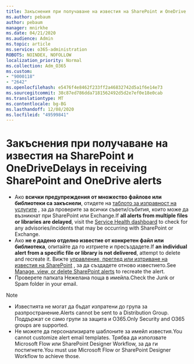 ```yaml
---
title: Закъснения при получаване на известия на SharePoint и OneDrive
ms.author: pebaum
author: pebaum
manager: mnirkhe
ms.date: 04/21/2020
ms.audience: Admin
ms.topic: article
ms.service: o365-administration
ROBOTS: NOINDEX, NOFOLLOW
localization_priority: Normal
ms.collection: Adm_O365
ms.custom:
- "9000118"
- "2642"
ms.openlocfilehash: e5476f4e8462f233ff2a46832742d5a1f6e14e73
ms.sourcegitcommit: 38c87ed786dda7181562492d5d2e7ef0e18e0cab
ms.translationtype: MT
ms.contentlocale: bg-BG
ms.lasthandoff: 12/08/2020
ms.locfileid: "49599841"
---
```

# <a name="delays-in-receiving-sharepoint-and-onedrive-alerts"></a><span data-ttu-id="936a1-102">Закъснения при получаване на известия на SharePoint и OneDrive</span><span class="sxs-lookup"><span data-stu-id="936a1-102">Delays in receiving SharePoint and OneDrive alerts</span></span>

- <span data-ttu-id="936a1-103">Ако **всички предупреждения от множество файлове или библиотеки са закъснели**, отидете на [таблото за изправност на услугите](https://portal.office.com/adminportal/home?ref=/servicehealth) , за да проверите за всички съвети/събития, които може да възникнат при SharePoint или Exchange.</span><span class="sxs-lookup"><span data-stu-id="936a1-103">If **all alerts from multiple files or libraries are delayed**, visit the [Service Health dashboard](https://portal.office.com/adminportal/home?ref=/servicehealth) to check for any advisories/incidents that may be occurring with SharePoint or Exchange.</span></span>
- <span data-ttu-id="936a1-104">Ако **не е дадено отделно известие от конкретен файл или библиотека**, опитайте да го изтриете и пресъздадете.</span><span class="sxs-lookup"><span data-stu-id="936a1-104">If **an individual alert from a specific file or library is not delivered**, attempt to delete and recreate it.</span></span> <span data-ttu-id="936a1-105">Вижте [управление, преглед или изтриване на известия на SharePoint](https://support.microsoft.com/office/99dfb19c-9a90-4a8c-aba1-aa8c8afb0de2) , за да създадете отново известието.</span><span class="sxs-lookup"><span data-stu-id="936a1-105">See [Manage, view, or delete SharePoint alerts](https://support.microsoft.com/office/99dfb19c-9a90-4a8c-aba1-aa8c8afb0de2) to recreate the alert.</span></span>
- <span data-ttu-id="936a1-106">Проверете папката Нежелана поща в имейла.</span><span class="sxs-lookup"><span data-stu-id="936a1-106">Check the Junk or Spam folder in your email.</span></span>

> [!NOTE]
> - <span data-ttu-id="936a1-107">Известията не могат да бъдат изпратени до група за разпространение.</span><span class="sxs-lookup"><span data-stu-id="936a1-107">Alerts cannot be sent to a Distribution Group.</span></span> <span data-ttu-id="936a1-108">Поддържат се само групи за защита и O365.</span><span class="sxs-lookup"><span data-stu-id="936a1-108">Only Security and O365 groups are supported.</span></span>
> - <span data-ttu-id="936a1-109">Не можете да персонализирате шаблоните за имейл известия.</span><span class="sxs-lookup"><span data-stu-id="936a1-109">You cannot customize alert email templates.</span></span> <span data-ttu-id="936a1-110">Трябва да използвате Microsoft Flow или SharePoint Designer Workflow, за да ги постигнете.</span><span class="sxs-lookup"><span data-stu-id="936a1-110">You must use Microsoft Flow or SharePoint Designer Workflow to achieve those.</span></span>

